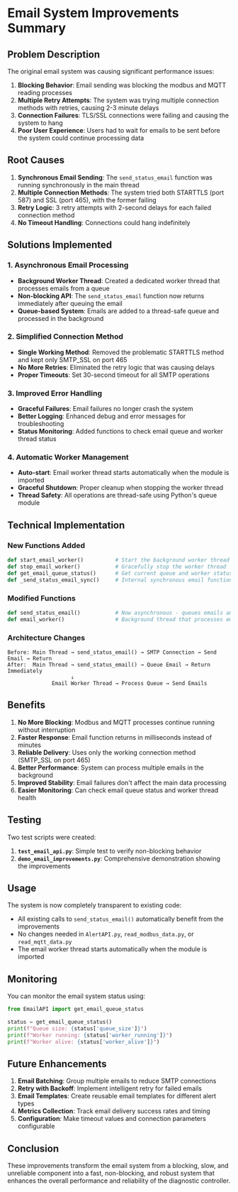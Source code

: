 # Email System Improvements Summary

## Problem Description

The original email system was causing significant performance issues:

1. **Blocking Behavior**: Email sending was blocking the modbus and MQTT reading processes
2. **Multiple Retry Attempts**: The system was trying multiple connection methods with retries, causing 2-3 minute delays
3. **Connection Failures**: TLS/SSL connections were failing and causing the system to hang
4. **Poor User Experience**: Users had to wait for emails to be sent before the system could continue processing data

## Root Causes

1. **Synchronous Email Sending**: The `send_status_email` function was running synchronously in the main thread
2. **Multiple Connection Methods**: The system tried both STARTTLS (port 587) and SSL (port 465), with the former failing
3. **Retry Logic**: 3 retry attempts with 2-second delays for each failed connection method
4. **No Timeout Handling**: Connections could hang indefinitely

## Solutions Implemented

### 1. Asynchronous Email Processing

- **Background Worker Thread**: Created a dedicated worker thread that processes emails from a queue
- **Non-blocking API**: The `send_status_email` function now returns immediately after queuing the email
- **Queue-based System**: Emails are added to a thread-safe queue and processed in the background

### 2. Simplified Connection Method

- **Single Working Method**: Removed the problematic STARTTLS method and kept only SMTP_SSL on port 465
- **No More Retries**: Eliminated the retry logic that was causing delays
- **Proper Timeouts**: Set 30-second timeout for all SMTP operations

### 3. Improved Error Handling

- **Graceful Failures**: Email failures no longer crash the system
- **Better Logging**: Enhanced debug and error messages for troubleshooting
- **Status Monitoring**: Added functions to check email queue and worker thread status

### 4. Automatic Worker Management

- **Auto-start**: Email worker thread starts automatically when the module is imported
- **Graceful Shutdown**: Proper cleanup when stopping the worker thread
- **Thread Safety**: All operations are thread-safe using Python's queue module

## Technical Implementation

### New Functions Added

```python
def start_email_worker()          # Start the background worker thread
def stop_email_worker()           # Gracefully stop the worker thread
def get_email_queue_status()      # Get current queue and worker status
def _send_status_email_sync()     # Internal synchronous email function
```

### Modified Functions

```python
def send_status_email()           # Now asynchronous - queues emails and returns immediately
def email_worker()                # Background thread that processes email queue
```

### Architecture Changes

```
Before: Main Thread → send_status_email() → SMTP Connection → Send Email → Return
After:  Main Thread → send_status_email() → Queue Email → Return Immediately
                    ↓
              Email Worker Thread → Process Queue → Send Emails
```

## Benefits

1. **No More Blocking**: Modbus and MQTT processes continue running without interruption
2. **Faster Response**: Email function returns in milliseconds instead of minutes
3. **Reliable Delivery**: Uses only the working connection method (SMTP_SSL on port 465)
4. **Better Performance**: System can process multiple emails in the background
5. **Improved Stability**: Email failures don't affect the main data processing
6. **Easier Monitoring**: Can check email queue status and worker thread health

## Testing

Two test scripts were created:

1. **`test_email_api.py`**: Simple test to verify non-blocking behavior
2. **`demo_email_improvements.py`**: Comprehensive demonstration showing the improvements

## Usage

The system is now completely transparent to existing code:

- All existing calls to `send_status_email()` automatically benefit from the improvements
- No changes needed in `AlertAPI.py`, `read_modbus_data.py`, or `read_mqtt_data.py`
- The email worker thread starts automatically when the module is imported

## Monitoring

You can monitor the email system status using:

```python
from EmailAPI import get_email_queue_status

status = get_email_queue_status()
print(f"Queue size: {status['queue_size']}")
print(f"Worker running: {status['worker_running']}")
print(f"Worker alive: {status['worker_alive']}")
```

## Future Enhancements

1. **Email Batching**: Group multiple emails to reduce SMTP connections
2. **Retry with Backoff**: Implement intelligent retry for failed emails
3. **Email Templates**: Create reusable email templates for different alert types
4. **Metrics Collection**: Track email delivery success rates and timing
5. **Configuration**: Make timeout values and connection parameters configurable

## Conclusion

These improvements transform the email system from a blocking, slow, and unreliable component into a fast, non-blocking, and robust system that enhances the overall performance and reliability of the diagnostic controller.
